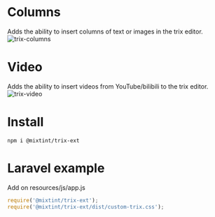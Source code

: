 
# Columns
Adds the ability to insert columns of text or images in the trix editor.
![trix-columns](https://dotcode.moscow/scrin/1.png)

# Video
Adds the ability to insert videos from YouTube/bilibili to the trix editor.
![trix-video](https://dotcode.moscow/scrin/2.png)

# Install
`npm i @mixtint/trix-ext`

# Laravel example 
Add on resources/js/app.js
```javascript
require('@mixtint/trix-ext');
require('@mixtint/trix-ext/dist/custom-trix.css');
```
